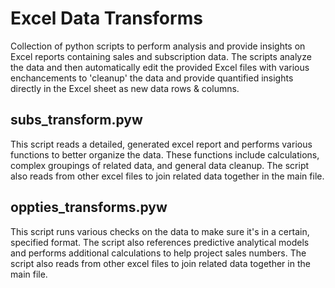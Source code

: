 # Excel Data Transforms
Collection of python scripts to perform analysis and provide insights on Excel reports containing sales and subscription data. The scripts analyze the data and then automatically edit the provided Excel files with various enchancements to 'cleanup' the data and provide quantified insights directly in the Excel sheet as new data rows & columns.

## subs_transform.pyw

This script reads a detailed, generated excel report and performs various functions to better organize the data. These functions include calculations, complex groupings of related data, and general data cleanup. The script also reads from other excel files to join related data together in the main file.

## oppties_transforms.pyw

This script runs various checks on the data to make sure it's in a certain, specified format. The script also references predictive analytical models and performs additional calculations to help project sales numbers. The script also reads from other excel files to join related data together in the main file.

